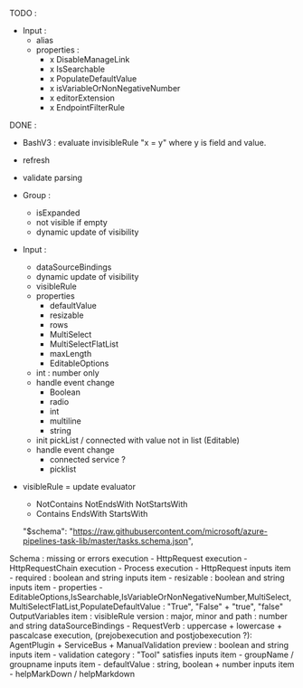 TODO :
- Input :
    - alias
    - properties :        
        - x DisableManageLink
        - x IsSearchable
        - x PopulateDefaultValue
        - x isVariableOrNonNegativeNumber
        - x editorExtension
        - x EndpointFilterRule

DONE :
- BashV3 : evaluate invisibleRule "x = y" where y is field and value.
- refresh
- validate parsing
- Group :
    - isExpanded
    - not visible if empty
    - dynamic update of visibility

- Input :
    - dataSourceBindings    
    - dynamic update of visibility
    - visibleRule
    - properties
        - defaultValue
        - resizable
        - rows
        - MultiSelect
        - MultiSelectFlatList
        - maxLength
        - EditableOptions
    - int : number only
    - handle event change
        - Boolean
        - radio
        - int
        - multiline
        - string
    - init pickList / connected with value not in list (Editable)
    - handle event change
        - connected service ?
        - picklist

- visibleRule = update evaluator
    - NotContains NotEndsWith NotStartsWith
    - Contains EndsWith StartsWith

    "$schema": "https://raw.githubusercontent.com/microsoft/azure-pipelines-task-lib/master/tasks.schema.json",
    
Schema : missing or errors
    execution - HttpRequest
    execution - HttpRequestChain
    execution - Process
    execution - HttpRequest
    inputs item - required : boolean and string
    inputs item - resizable : boolean and string
    inputs item - properties - EditableOptions,IsSearchable,IsVariableOrNonNegativeNumber,MultiSelect,MultiSelectFlatList,PopulateDefaultValue : "True", "False" + "true", "false"
    OutputVariables item : visibleRule
    version : major, minor and path : number and string
    dataSourceBindings - RequestVerb : uppercase + lowercase + pascalcase
    execution, (prejobexecution and postjobexecution ?): AgentPlugin + ServiceBus + ManualValidation
    preview : boolean and string
    inputs item - validation
    category : "Tool"
    satisfies
    inputs item - groupName / groupname
    inputs item - defaultValue : string, boolean + number
    inputs item - helpMarkDown / helpMarkdown

